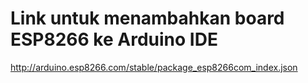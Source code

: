 # Link untuk menambahkan board ESP8266 ke Arduino IDE

http://arduino.esp8266.com/stable/package_esp8266com_index.json
